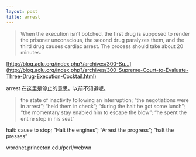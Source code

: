 ```yaml
---
layout: post
title: arrest
---
```


>When the execution isn’t botched, the first drug is supposed to render the prisoner unconscious, the second drug paralyzes them, and the third drug causes cardiac arrest. The process should take about 20 minutes.

  

[http://blog.aclu.org/index.php?/archives/300-Su...](http://blog.aclu.org/index.php?/archives/300-Supreme-Court-to-Evaluate-Three-Drug-Execution-Cocktail.html)

arrest 在这里是停止的意思。以前不知道呢。

>the state of inactivity following an interruption; “the negotiations were in arrest”; “held them in check”; “during the halt he got some lunch”; “the momentary stay enabled him to escape the blow”; “he spent the entire stop in his seat”

  halt: cause to stop; “Halt the engines”; “Arrest the progress”; “halt the presses”

  wordnet.princeton.edu/perl/webwn
